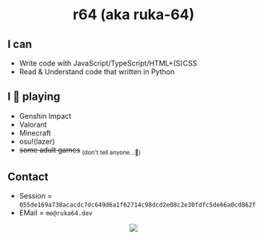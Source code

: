 <h1 align="center">r64 (aka ruka-64)</h1>

## I can
* Write code with JavaScript/TypeScript/HTML+(S)CSS
* Read & Understand code that written in Python

## I 🫶 playing
* Genshin Impact
* Valorant
* Minecraft
* osu!(lazer)
* ~~some adult games~~ <sub>(don't tell anyone...🤫)</sub>

## Contact

* Session = `055de169a738acacdc7dc649d6a1f62714c98dcd2e08c2e30fdfc5de66a0cd862f`
* EMail = `me@ruka64.dev`

<div align="center">
  <img src="https://count.getloli.com/@ruka64?name=ruka64&theme=gelbooru&padding=7&offset=0&align=top&scale=1&pixelated=1&darkmode=auto"/>
</div>
